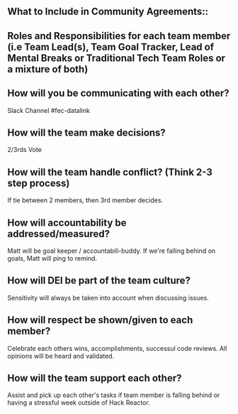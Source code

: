 ## What to Include in Community Agreements::
## Roles and Responsibilities for each team member (i.e Team Lead(s), Team Goal Tracker, Lead of Mental Breaks or Traditional Tech Team Roles or a mixture of both)

## How will you be communicating with each other?
  Slack Channel #fec-datalink

## How will the team make decisions?
  2/3rds Vote

## How will the team handle conflict? (Think 2-3 step process)
  If tie between 2 members, then 3rd member decides.

## How will accountability be addressed/measured?
  Matt will be goal keeper / accountabili-buddy.
  If we're falling behind on goals, Matt will ping to remind.

## How will DEI be part of the team culture?
  Sensitivity will always be taken into account when discussing issues.

## How will respect be shown/given to each member?
  Celebrate each others wins, accomplishments, successul code reviews.
  All opinions will be heard and validated.

## How will the team support each other?
  Assist and pick up each other's tasks if team member is falling behind or having a stressful week outside of Hack Reactor.
